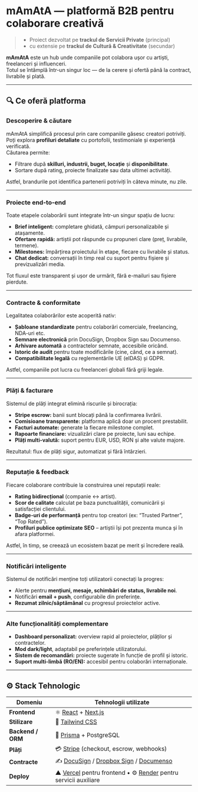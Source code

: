 # mAmAtA — platformă B2B pentru colaborare creativă

> - Proiect dezvoltat pe **trackul de Servicii Private** (principal)  
> - cu extensie pe **trackul de Cultură & Creativitate** (secundar)

**mAmAtA** este un hub unde companiile pot colabora ușor cu artiști, freelanceri și influenceri.  
Totul se întâmplă într-un singur loc — de la cerere și ofertă până la contract, livrabile și plată.

---

## 🔍 Ce oferă platforma

###  Descoperire & căutare
mAmAtA simplifică procesul prin care companiile găsesc creatori potriviți.  
Poți explora **profiluri detaliate** cu portofolii, testimoniale și experiență verificată.  
Căutarea permite:
- Filtrare după **skilluri, industrii, buget, locație** și **disponibilitate**.
- Sortare după rating, proiecte finalizate sau data ultimei activități.

Astfel, brandurile pot identifica partenerii potriviți în câteva minute, nu zile.

---

###  Proiecte end-to-end
Toate etapele colaborării sunt integrate într-un singur spațiu de lucru:
- **Brief inteligent:** completare ghidată, câmpuri personalizabile și atașamente.  
- **Ofertare rapidă:** artiștii pot răspunde cu propuneri clare (preț, livrabile, termene).  
- **Milestones:** împărțirea proiectului în etape, fiecare cu livrabile și status.  
- **Chat dedicat:** conversații în timp real cu suport pentru fișiere și previzualizări media.


Tot fluxul este transparent și ușor de urmărit, fără e-mailuri sau fișiere pierdute.

---

### Contracte & conformitate
Legalitatea colaborărilor este acoperită nativ:
- **Șabloane standardizate** pentru colaborări comerciale, freelancing, NDA-uri etc.  
- **Semnare electronică** prin DocuSign, Dropbox Sign sau Documenso.  
- **Arhivare automată** a contractelor semnate, accesibile oricând.  
- **Istoric de audit** pentru toate modificările (cine, când, ce a semnat).  
- **Compatibilitate legală** cu reglementările UE (eIDAS) și GDPR.

Astfel, companiile pot lucra cu freelanceri globali fără griji legale.

---

###  Plăți & facturare 
Sistemul de plăți integrat elimină riscurile și birocrația:
- **Stripe escrow:** banii sunt blocați până la confirmarea livrării.  
- **Comisioane transparente:** platforma aplică doar un procent prestabilit.  
- **Facturi automate:** generate la fiecare milestone complet.  
- **Rapoarte financiare:** vizualizări clare pe proiecte, luni sau echipe.  
- **Plăți multi-valută:** suport pentru EUR, USD, RON și alte valute majore.

Rezultatul: flux de plăți sigur, automatizat și fără întârzieri.

---

###  Reputație & feedback
Fiecare colaborare contribuie la construirea unei reputații reale:
- **Rating bidirecțional** (companie ↔ artist).  
- **Scor de calitate** calculat pe baza punctualității, comunicării și satisfacției clientului.  
- **Badge-uri de performanță** pentru top creatori (ex: “Trusted Partner”, “Top Rated”).  
- **Profiluri publice optimizate SEO** – artiștii își pot prezenta munca și în afara platformei.

Astfel, în timp, se creează un ecosistem bazat pe merit și încredere reală.

---

###  Notificări inteligente
Sistemul de notificări menține toți utilizatorii conectați la progres:
- Alerte pentru **mențiuni, mesaje, schimbări de status, livrabile noi**.  
- Notificări **email + push**, configurabile din preferințe.  
- **Rezumat zilnic/săptămânal** cu progresul proiectelor active.  


---

###  Alte funcționalități complementare
- **Dashboard personalizat:** overview rapid al proiectelor, plăților și contractelor.  
- **Mod dark/light**, adaptabil pe preferințele utilizatorului.  
- **Sistem de recomandări:** proiecte sugerate în funcție de profil și istoric.  
- **Suport multi-limbă (RO/EN):** accesibil pentru colaborări internaționale.

---


## ⚙️ Stack Tehnologic

| Domeniu | Tehnologii utilizate |
|----------|----------------------|
| **Frontend** | ⚛️ [React](https://react.dev) + [Next.js](https://nextjs.org) |
| **Stilizare** | 🎨 [Tailwind CSS](https://tailwindcss.com) |
| **Backend / ORM** | 🧩 [Prisma](https://www.prisma.io) + PostgreSQL |
| **Plăți** | 💳 [Stripe](https://stripe.com) (checkout, escrow, webhooks) |
| **Contracte** | ✍️ [DocuSign](https://www.docusign.com) / [Dropbox Sign](https://www.dropbox.com/sign) / [Documenso](https://documenso.com) |
| **Deploy** | ▲ [Vercel](https://vercel.com) pentru frontend • ⚙️ [Render](https://render.com) pentru servicii auxiliare |

